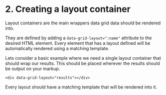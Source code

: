 # 2. <a name="creating-a-layout-container"></a> Creating a layout container

Layout containers are the main wrappers data grid data should be rendered into.

They are defined by adding a `data-grid-layout=":name"` attribute to the desired HTML element. Every element that has a layout defined will be automatically rendered using a matching template.

Lets consider a basic example where we need a single layout container that should wrap our results. This should be placed wherever the results should be output on your markup.

```
<div data-grid-layout="results"></div>
```

Every layout should have a matching template that will be rendered into it.

